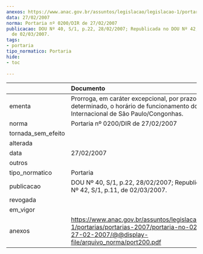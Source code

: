 ```yaml
---
anexos: https://www.anac.gov.br/assuntos/legislacao/legislacao-1/portarias/portarias-2007/portaria-no-0200-dir-de-27-02-2007/@@display-file/arquivo_norma/port200.pdf
data: 27/02/2007
norma: Portaria nº 0200/DIR de 27/02/2007
publicacao: DOU Nº 40, S/1, p.22, 28/02/2007; Republicada no DOU Nº 42, S/1, p.11,
  de 02/03/2007.
tags:
- portaria
tipo_normatico: Portaria
hide: 
- toc 
 
---
```


|                    | Documento                                                                                                                                                     |
|:-------------------|:--------------------------------------------------------------------------------------------------------------------------------------------------------------|
| ementa             | Prorroga, em caráter excepcional, por prazo determinado, o horário de funcionamento do Aeroporto Internacional de São Paulo/Congonhas.                        |
| norma              | Portaria nº 0200/DIR de 27/02/2007                                                                                                                            |
| tornada_sem_efeito |                                                                                                                                                               |
| alterada           |                                                                                                                                                               |
| data               | 27/02/2007                                                                                                                                                    |
| outros             |                                                                                                                                                               |
| tipo_normatico     | Portaria                                                                                                                                                      |
| publicacao         | DOU Nº 40, S/1, p.22, 28/02/2007; Republicada no DOU Nº 42, S/1, p.11, de 02/03/2007.                                                                         |
| revogada           |                                                                                                                                                               |
| em_vigor           |                                                                                                                                                               |
| anexos             | https://www.anac.gov.br/assuntos/legislacao/legislacao-1/portarias/portarias-2007/portaria-no-0200-dir-de-27-02-2007/@@display-file/arquivo_norma/port200.pdf |